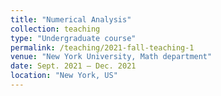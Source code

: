 ```yaml
---
title: "Numerical Analysis"
collection: teaching
type: "Undergraduate course"
permalink: /teaching/2021-fall-teaching-1
venue: "New York University, Math department"
date: Sept. 2021 – Dec. 2021
location: "New York, US"
---
```


<!-- This is a description of a teaching experience. You can use markdown like any other post.

Heading 1
======

Heading 2
======

Heading 3
====== -->
